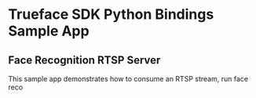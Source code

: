 # Trueface SDK Python Bindings Sample App
## Face Recognition RTSP Server
This sample app demonstrates how to consume an RTSP stream, run face reco
